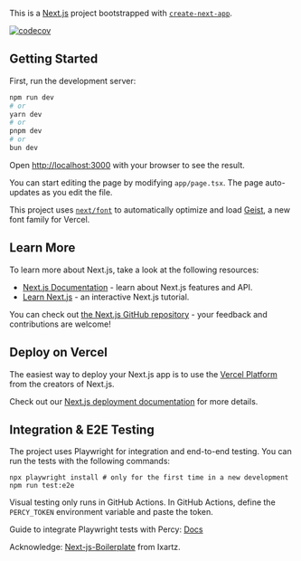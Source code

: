 This is a [Next.js](https://nextjs.org) project bootstrapped with [`create-next-app`](https://nextjs.org/docs/app/api-reference/cli/create-next-app).

[![codecov](https://codecov.io/gh/dejongyeong/v3/branch/main/graph/badge.svg?token=ulTrW6iqLL)](https://codecov.io/gh/dejongyeong/v3)

## Getting Started

First, run the development server:

```bash
npm run dev
# or
yarn dev
# or
pnpm dev
# or
bun dev
```

Open [http://localhost:3000](http://localhost:3000) with your browser to see the result.

You can start editing the page by modifying `app/page.tsx`. The page auto-updates as you edit the file.

This project uses [`next/font`](https://nextjs.org/docs/app/building-your-application/optimizing/fonts) to automatically optimize and load [Geist](https://vercel.com/font), a new font family for Vercel.

## Learn More

To learn more about Next.js, take a look at the following resources:

- [Next.js Documentation](https://nextjs.org/docs) - learn about Next.js features and API.
- [Learn Next.js](https://nextjs.org/learn) - an interactive Next.js tutorial.

You can check out [the Next.js GitHub repository](https://github.com/vercel/next.js) - your feedback and contributions are welcome!

## Deploy on Vercel

The easiest way to deploy your Next.js app is to use the [Vercel Platform](https://vercel.com/new?utm_medium=default-template&filter=next.js&utm_source=create-next-app&utm_campaign=create-next-app-readme) from the creators of Next.js.

Check out our [Next.js deployment documentation](https://nextjs.org/docs/app/building-your-application/deploying) for more details.

## Integration & E2E Testing

The project uses Playwright for integration and end-to-end testing. You can run the tests with the following commands:

```shell
npx playwright install # only for the first time in a new development
npm run test:e2e
```

Visual testing only runs in GitHub Actions. In GitHub Actions, define the <code>PERCY_TOKEN</code> environment variable and paste the token.

Guide to integrate Playwright tests with Percy: [Docs](https://www.browserstack.com/docs/percy/integrate/playwright)

Acknowledge: [Next-js-Boilerplate](https://github.com/ixartz/Next-js-Boilerplate/tree/main) from Ixartz.
